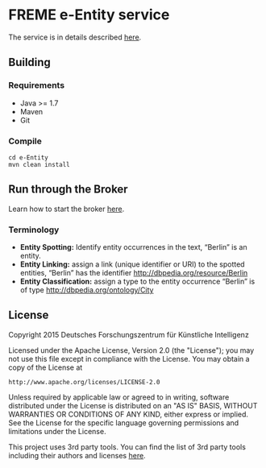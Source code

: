 # FREME e-Entity service

The service is in details described [here](https://github.com/freme-project/technical-discussion/wiki/Broker-API-Calls#user-content-e-entity).
## Building

### Requirements

* Java >= 1.7
* Maven
* Git

### Compile

    cd e-Entity
    mvn clean install    

## Run through the Broker

Learn how to start the broker [here](https://github.com/freme-project/technical-discussion/wiki/Compile-FREME-from-Source).


### Terminology

- **Entity Spotting:** Identify entity occurrences in the text, “Berlin” is an entity.
- **Entity Linking:** assign a link (unique identifier or URI) to the spotted entities,  “Berlin” has the identifier http://dbpedia.org/resource/Berlin
- **Entity Classification:** assign a  type to the entity occurrence  “Berlin” is of type http://dbpedia.org/ontology/City

## License

Copyright 2015 Deutsches Forschungszentrum für Künstliche Intelligenz

Licensed under the Apache License, Version 2.0 (the "License");
you may not use this file except in compliance with the License.
You may obtain a copy of the License at

    http://www.apache.org/licenses/LICENSE-2.0

Unless required by applicable law or agreed to in writing, software
distributed under the License is distributed on an "AS IS" BASIS,
WITHOUT WARRANTIES OR CONDITIONS OF ANY KIND, either express or implied.
See the License for the specific language governing permissions and
limitations under the License.

This project uses 3rd party tools. You can find the list of 3rd party tools including their authors and licenses [here](3RD-PARTY-LICENCES).
